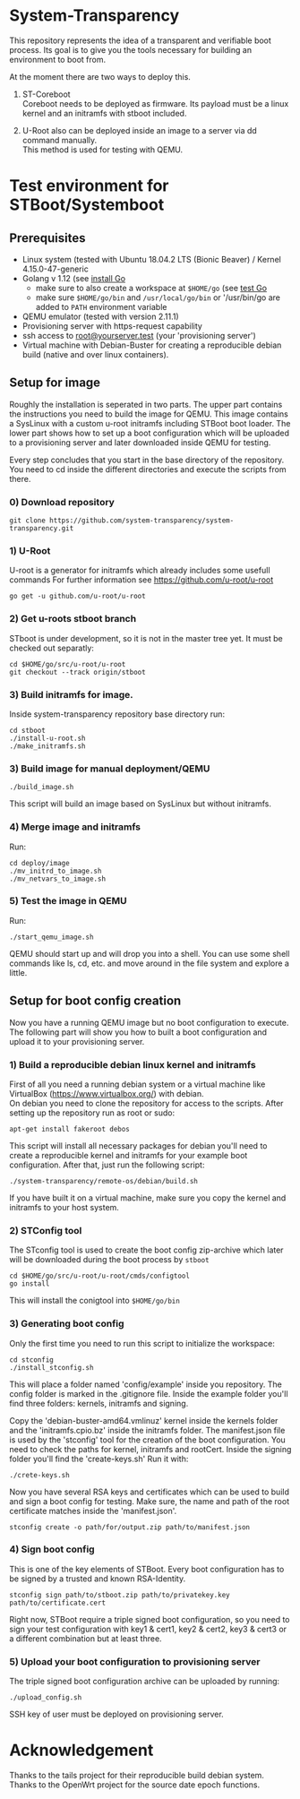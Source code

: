# System-Transparency

This repository represents the idea of a transparent and verifiable boot process.
Its goal is to give you the tools necessary for building an environment to boot from.

At the moment there are two ways to deploy this. 
1. ST-Coreboot  
Coreboot needs to be deployed as firmware. Its payload must be a linux kernel and an initramfs with stboot included.

2. U-Root also can be deployed inside an image to a server via dd command manually.  
This method is used for testing with QEMU.

# Test environment for STBoot/Systemboot
## Prerequisites
* Linux system (tested with Ubuntu 18.04.2 LTS (Bionic Beaver) / Kernel 4.15.0-47-generic
* Golang v 1.12 (see [install Go](https://golang.org/doc/install#install )
	* make sure to also create a workspace at `$HOME/go` (see [test Go](https://golang.org/doc/install#testing )
	* make sure `$HOME/go/bin` and `/usr/local/go/bin` or '/usr/bin/go are added to `PATH` environment variable
* QEMU emulator (tested with version 2.11.1)
* Provisioning server with https-request capability
* ssh access to root@yourserver.test (your 'provisioning server')
* Virtual machine with Debian-Buster for creating a reproducible debian build (native and over linux containers).


## Setup for image

Roughly the installation is seperated in two parts. 
The upper part contains the instructions you need to build the image for QEMU. This image contains a SysLinux with a custom u-root initramfs including STBoot boot loader.
The lower part shows how to set up a boot configuration which will be uploaded to a provisioning server and later downloaded inside QEMU for testing.

Every step concludes that you start in the base directory of the repository. You need to cd inside the different directories and execute the scripts from there.


### 0) Download repository
```
git clone https://github.com/system-transparency/system-transparency.git
```

### 1) U-Root
U-root is a generator for initramfs which already includes some usefull commands
For further information see https://github.com/u-root/u-root
```
go get -u github.com/u-root/u-root
```

### 2) Get u-roots stboot branch
STboot is under development, so it is not in the master tree yet. It must be checked out separatly:
```
cd $HOME/go/src/u-root/u-root
git checkout --track origin/stboot
```

### 3) Build initramfs for image.
Inside system-transparency repository base directory run:
```
cd stboot
./install-u-root.sh
./make_initramfs.sh
```

### 3) Build image for manual deployment/QEMU
```
./build_image.sh
```
This script will build an image based on SysLinux but without initramfs. 

### 4) Merge image and initramfs
Run:
```
cd deploy/image
./mv_initrd_to_image.sh
./mv_netvars_to_image.sh
```

### 5) Test the image in QEMU
Run:
```
./start_qemu_image.sh
```

QEMU should start up and will drop you into a shell. You can use some shell commands like ls, cd, etc. and move around in the file system and explore a little.

## Setup for boot config creation

Now you have a running QEMU image but no boot configuration to execute. The following part will show you how to built a boot configuration and upload it to your provisioning server.

### 1) Build a reproducible debian linux kernel and initramfs

First of all you need a running debian system or a virtual machine like VirtualBox (https://www.virtualbox.org/) with debian.  
On debian you need to clone the repository for access to the scripts.
After setting up the repository run as root or sudo:
```
apt-get install fakeroot debos
```
This script will install all necessary packages for debian you'll need to create a reproducible kernel and initramfs for your example boot configuration.
After that, just run the following script:
```
./system-transparency/remote-os/debian/build.sh
```
If you have built it on a virtual machine, make sure you copy the kernel and initramfs to your host system.

### 2) STConfig tool
The STconfig tool is used to create the boot config zip-archive which later will be downloaded during the boot process by `stboot`
```
cd $HOME/go/src/u-root/u-root/cmds/configtool
go install
```
This will install the conigtool into `$HOME/go/bin`

### 3) Generating boot config
Only the first time you need to run this script to initialize the workspace:
```
cd stconfig
./install_stconfig.sh
```
This will place a folder named 'config/example' inside you repository.
The config folder is marked in the .gitignore file.
Inside the example folder you'll find three folders: kernels, initramfs and signing.

Copy the 'debian-buster-amd64.vmlinuz' kernel inside the kernels folder and the 'initramfs.cpio.bz' inside the initramfs folder.
The manifest.json file is used by the 'stconfig' tool for the creation of the boot configuration.
You need to check the paths for kernel, initramfs and rootCert.
Inside the signing folder you'll find the 'create-keys.sh'
Run it with:
```
./crete-keys.sh
```
Now you have several RSA keys and certificates which can be used to build and sign a boot config for testing.
Make sure, the name and path of the root certificate matches inside the 'manifest.json'.

```
stconfig create -o path/for/output.zip path/to/manifest.json
```
### 4) Sign boot config 
This is one of the key elements of STBoot. Every boot configuration has to be signed by a trusted and known RSA-Identity.
```
stconfig sign path/to/stboot.zip path/to/privatekey.key path/to/certificate.cert
```
Right now, STBoot require a triple signed boot configuration, so you need to sign your test configuration with key1 & cert1, key2 & cert2, key3 & cert3 or a different combination but at least three.

### 5) Upload your boot configuration to provisioning server
The triple signed boot configuration archive can be uploaded by running:
```
./upload_config.sh
```
SSH key of user must be deployed on provisioning server.

# Acknowledgement
Thanks to the tails project for their reproducible build debian system. Thanks to the OpenWrt project for the source date epoch functions.